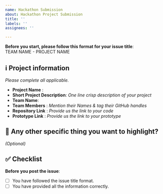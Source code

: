 ```yaml
---
name: Hackathon Submission
about: Hackathon Project Submission
title: ''
labels: ''
assignees: ''

---
```


**Before you start, please follow this format for your issue title**:  
TEAM NAME - PROJECT NAME

## ℹ️ Project information
_Please complete all applicable._

- **Project Name** :
- **Short Project Description**: _One line crisp description of your project_
- **Team Name**:
- **Team Members** : _Mention their Names & tag their GitHub handles_
- **Repository Link** : _Provide us the link to your code_
- **Prototype Link** : _Provide us the link to your prototype_


## 🔦 Any other specific thing you want to highlight?
_(Optional)_

## ✅ Checklist

**Before you post the issue**:
- [ ] You have followed the issue title format.
- [ ] You have provided all the information correctly.
